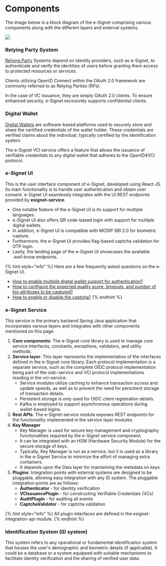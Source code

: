 # Components

The image below is a block diagram of the e-Signet comprising various components along with the different layers and external systems.

![](\_images/component-diagram.png)

### Relying Party System

[Relying Party](../../glossary.md#relying-party) Systems depend on identity providers, such as e-Signet, to authenticate and verify the identities of users before granting them access to protected resources or services.&#x20;

Clients utilizing OpenID Connect within the OAuth 2.0 framework are commonly referred to as Relying Parties (RPs).

In the case of VC issuance, they are simply OAuth 2.0 clients. To ensure enhanced security, e-Signet exclusively supports confidential clients.

### Digital Wallet

[Digital Wallets](../../glossary.md#digital-id-wallet) are software-based platforms used to securely store and share the certified credentials of the wallet holder. These credentials are verified claims about the individual, typically certified by the identification system.

The e-Signet VCI service offers a feature that allows the issuance of verifiable credentials to any digital wallet that adheres to the OpenID4VCI protocol.

### **e-Signet UI**

This is the user interface component of e-Signet, developed using React JS. Its main functionality is to handle user authentication and obtain user consent. e-Signet UI seamlessly integrates with the UI REST endpoints provided by **esignet-service**.

* One notable feature of the e-Signet UI is its support for multiple languages.
* e-Signet UI also offers QR code-based login with support for multiple digital wallets.
* In addition, e-Signet UI is compatible with MOSIP SBI 2.0 for biometric capture.
* Furthermore, the e-Signet UI provides flag-based captcha validation for OTP login.
* Lastly, the landing page of the e-Signet UI showcases the available _.well-know_ endpoints.

{% hint style="info" %}
Here are a few frequently asked questions on the e-Signet UI.

* [How to enable multiple digital wallet support for authentication?](../../faq/#how-to-integrate-wallets-with-e-signet-to-provide-wallet-based-authentication)
* [How to configure the expected quality score, timeouts, and number of bio attributes to be captured?](../../faq/#how-to-configure-the-expected-quality-score-timeouts-and-number-of-biometric-attributes-to-be-captur)
* [How to enable or disable the captcha?](../../faq/#how-to-enable-or-disable-the-captcha-in-e-signet-ui)
{% endhint %}

### **e-Signet Service**

This service is the primary backend Spring Java application that incorporates various layers and integrates with other components mentioned on this page.

1. **Core components**: The e-Signet core library is used to manage core service interfaces, constants, exceptions, validators, and utility methods.
2. **Service layer**: This layer represents the implementation of the interfaces defined in the e-Signet core library. Each protocol implementation is a separate service, such as the complete OIDC protocol implementation being part of the oidc-service and VCI protocol implementations residing in the vci-service.
   * Service modules utilize caching to enhance transaction access and update speeds, as well as to prevent the need for persistent storage of transaction details.
   * Persistent storage is only used for OIDC client registration details.
   * Kafka is employed to support asynchronous operations during wallet-based logins.
3. **Rest APIs**: The e-Signet-service module exposes REST endpoints for the functionality implemented in the service layer modules.
4. **Key Manager**
   * Key Manager is used for secure key management and cryptography functionalities required by the e-Signet service component.
   * It can be integrated with an HSM (Hardware Security Module) for the secure storage of keys.
   * Typically, Key Manager is run as a service, but it is used as a library in the e-Signet Service to minimize the effort of managing extra containers.
   * It depends upon the Data layer for maintaining the metadata on keys.
5. **Plugins**: Integration points with external systems are designed to be pluggable, allowing easy integration with any ID system. The pluggable integration points are as follows:
   * **Authenticator** - for identity verification
   * **VCIssuancePlugin** - for constructing Verifiable Credentials (VCs)
   * **AuditPlugin** - for auditing all events
   * **CaptchaValidator** - for captcha validation

{% hint style="info" %}
All plugin interfaces are defined in the esignet-integration-api module.
{% endhint %}

### **Identification System (ID system)**

This system refers to any operational or fundamental identification system that houses the user's demographic and biometric details (if applicable). It could be a database or a system equipped with suitable mechanisms to facilitate identity verification and the sharing of verified user data.
